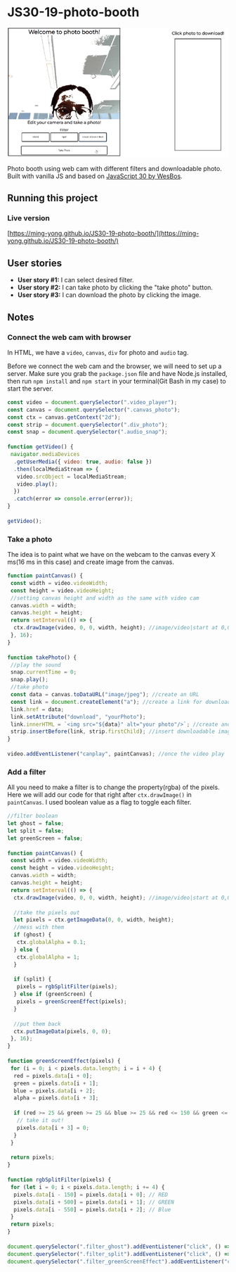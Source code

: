# JS30-19-photo-booth

![image: demonstration of photo booth](https://github.com/ming-yong/JS30-19-photo-booth/blob/master/photoBooth.gif)

Photo booth using web cam with different filters and downloadable photo. Built with vanilla JS and based on [JavaScript 30 by WesBos](https://github.com/wesbos/JavaScript30).

## Running this project

### Live version
[https://ming-yong.github.io/JS30-19-photo-booth/](https://ming-yong.github.io/JS30-19-photo-booth/)

## User stories

- **User story #1:** I can select desired filter.
- **User story #2:** I can take photo by clicking the "take photo" button.
- **User story #3:** I can download the photo by clicking the image.

## Notes

### Connect the web cam with browser

In HTML, we have a `video`, `canvas`, `div` for photo and `audio` tag.

Before we connect the web cam and the browser, we will need to set up a server. Make sure you grab the `package.json` file and have Node.js installed, then run `npm install` and `npm start` in your terminal(Git Bash in my case) to start the server.

```js
const video = document.querySelector(".video_player");
const canvas = document.querySelector(".canvas_photo");
const ctx = canvas.getContext("2d");
const strip = document.querySelector(".div_photo");
const snap = document.querySelector(".audio_snap");

function getVideo() {
 navigator.mediaDevices
  .getUserMedia({ video: true, audio: false })
  .then(localMediaStream => {
   video.srcObject = localMediaStream;
   video.play();
  })
  .catch(error => console.error(error));
}

getVideo();
```

### Take a photo

The idea is to paint what we have on the webcam to the canvas every X ms(16 ms in this case) and create image from the canvas.

```js
function paintCanvas() {
 const width = video.videoWidth;
 const height = video.videoHeight;
 //setting canvas height and width as the same with video cam
 canvas.width = width;
 canvas.height = height;
 return setInterval(() => {
  ctx.drawImage(video, 0, 0, width, height); //image/video|start at 0,0|paint the width and the height
 }, 16);
}

function takePhoto() {
 //play the sound
 snap.currentTime = 0;
 snap.play();
 //take photo
 const data = canvas.toDataURL("image/jpeg"); //create an URL
 const link = document.createElement("a"); //create a link for download
 link.href = data;
 link.setAttribute("download", "yourPhoto");
 link.innerHTML = `<img src="${data}" alt="your photo"/>`; //create and image
 strip.insertBefore(link, strip.firstChild); //insert downloadable image into the div for image
}

video.addEventListener("canplay", paintCanvas); //once the video play
```

### Add a filter

All you need to make a filter is to change the property(rgba) of the pixels. Here we will add our code for that right after `ctx.drawImage()` in `paintCanvas`. I used boolean value as a flag to toggle each filter.

```js
//filter boolean
let ghost = false;
let split = false;
let greenScreen = false;

function paintCanvas() {
 const width = video.videoWidth;
 const height = video.videoHeight;
 canvas.width = width;
 canvas.height = height;
 return setInterval(() => {
  ctx.drawImage(video, 0, 0, width, height); //image/video|start at 0,0|paint the width and the height

  //take the pixels out
  let pixels = ctx.getImageData(0, 0, width, height);
  //mess with them
  if (ghost) {
   ctx.globalAlpha = 0.1;
  } else {
   ctx.globalAlpha = 1;
  }

  if (split) {
   pixels = rgbSplitFilter(pixels);
  } else if (greenScreen) {
   pixels = greenScreenEffect(pixels);
  }

  //put them back
  ctx.putImageData(pixels, 0, 0);
 }, 16);
}

function greenScreenEffect(pixels) {
 for (i = 0; i < pixels.data.length; i = i + 4) {
  red = pixels.data[i + 0];
  green = pixels.data[i + 1];
  blue = pixels.data[i + 2];
  alpha = pixels.data[i + 3];

  if (red >= 25 && green >= 25 && blue >= 25 && red <= 150 && green <= 150 && blue <= 150) {
   // take it out!
   pixels.data[i + 3] = 0;
  }
 }

 return pixels;
}

function rgbSplitFilter(pixels) {
 for (let i = 0; i < pixels.data.length; i += 4) {
  pixels.data[i - 150] = pixels.data[i + 0]; // RED
  pixels.data[i + 500] = pixels.data[i + 1]; // GREEN
  pixels.data[i - 550] = pixels.data[i + 2]; // Blue
 }
 return pixels;
}

document.querySelector(".filter_ghost").addEventListener("click", () => (ghost = !ghost));
document.querySelector(".filter_split").addEventListener("click", () => (split = !split));
document.querySelector(".filter_greenScreenEffect").addEventListener("click", () => (greenScreen = !greenScreen));
```
